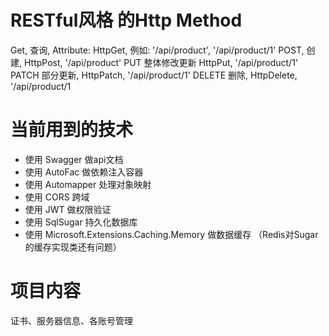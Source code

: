 ﻿# RESTful风格 的Http Method #
Get, 查询, Attribute: HttpGet, 例如: '/api/product', '/api/product/1'
POST, 创建, HttpPost, '/api/product'
PUT 整体修改更新 HttpPut, '/api/product/1'
PATCH 部分更新, HttpPatch, '/api/product/1'
DELETE 删除, HttpDelete, '/api/product/1

# 当前用到的技术 #
* 使用 Swagger 做api文档
* 使用 AutoFac 做依赖注入容器
* 使用 Automapper 处理对象映射
* 使用 CORS 跨域
* 使用 JWT 做权限验证
* 使用 SqlSugar 持久化数据库
* 使用 Microsoft.Extensions.Caching.Memory 做数据缓存
  （Redis对Sugar的缓存实现类还有问题）


# 项目内容 #
证书、服务器信息、各账号管理